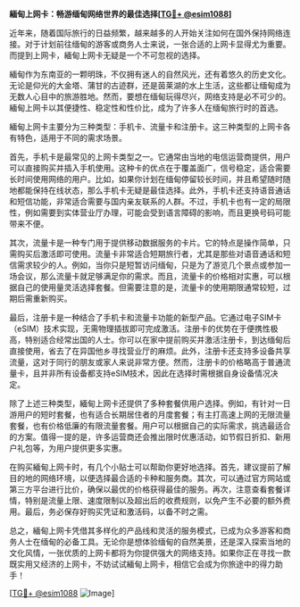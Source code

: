 **緬甸上网卡：畅游缅甸网络世界的最佳选择[[TG💪+ @esim1088](https://t.me/s/esim1088)]**

近年来，随着国际旅行的日益频繁，越来越多的人开始关注如何在国外保持网络连接。对于计划前往缅甸的游客或商务人士来说，一张合适的上网卡显得尤为重要。而提到上网卡，緬甸上网卡无疑是一个不可忽视的选择。

緬甸作为东南亚的一颗明珠，不仅拥有迷人的自然风光，还有着悠久的历史文化。无论是仰光的大金塔、蒲甘的古迹群，还是茵莱湖的水上生活，这些都让缅甸成为无数人心目中的旅游胜地。然而，要想在缅甸玩得尽兴，网络支持是必不可少的。緬甸上网卡以其便捷性、稳定性和性价比，成为了许多人在缅甸旅行时的首选。

緬甸上网卡主要分为三种类型：手机卡、流量卡和注册卡。这三种类型的上网卡各有特色，适用于不同的需求场景。

首先，手机卡是最常见的上网卡类型之一。它通常由当地的电信运营商提供，用户可以直接购买并插入手机使用。这种卡的优点在于覆盖面广，信号稳定，适合需要长时间使用网络的用户。比如，如果你计划在缅甸停留较长时间，并且希望随时随地都能保持在线状态，那么手机卡无疑是最佳选择。此外，手机卡还支持语音通话和短信功能，非常适合需要与国内亲友联系的人群。不过，手机卡也有一定的局限性，例如需要到实体营业厅办理，可能会受到语言障碍的影响，而且更换号码可能带来不便。

其次，流量卡是一种专门用于提供移动数据服务的卡片。它的特点是操作简单，只需购买后激活即可使用。流量卡非常适合短期旅行者，尤其是那些对语音通话和短信需求较少的人。例如，当你只是短暂访问缅甸，只是为了游览几个景点或参加一场会议，那么流量卡就足够满足你的需求。而且，流量卡的价格相对实惠，可以根据自己的使用量灵活选择套餐。但需要注意的是，流量卡的使用期限通常较短，过期后需重新购买。

最后，注册卡是一种结合了手机卡和流量卡功能的新型产品。它通过电子SIM卡（eSIM）技术实现，无需物理插拔即可完成激活。注册卡的优势在于便携性极高，特别适合经常出国的人士。你可以在家中提前购买并激活注册卡，到达缅甸后直接使用，省去了在异国他乡寻找营业厅的麻烦。此外，注册卡还支持多设备共享流量，这对于同行的朋友或家人来说非常方便。然而，注册卡的价格略高于普通流量卡，且并非所有设备都支持eSIM技术，因此在选择时需根据自身设备情况决定。

除了上述三种类型，緬甸上网卡还提供了多种套餐供用户选择。例如，有针对一日游用户的短时套餐，也有适合长期居住者的月度套餐；有主打高速上网的无限流量套餐，也有价格低廉的有限流量套餐。用户可以根据自己的实际需求，挑选最适合的方案。值得一提的是，许多运营商还会推出限时优惠活动，如节假日折扣、新用户礼包等，为用户提供更多实惠。

在购买緬甸上网卡时，有几个小贴士可以帮助你更好地选择。首先，建议提前了解目的地的网络环境，以便选择最合适的卡种和服务商。其次，可以通过官方网站或第三方平台进行比价，确保以最优的价格获得最佳的服务。再次，注意查看套餐详情，特别是流量上限、速度限制以及超出后的收费规则，以免产生不必要的额外费用。最后，务必保存好购买凭证和激活码，以备不时之需。

总之，緬甸上网卡凭借其多样化的产品线和灵活的服务模式，已成为众多游客和商务人士在缅甸的必备工具。无论你是想体验缅甸的自然美景，还是深入探索当地的文化风情，一张优质的上网卡都将为你提供强大的网络支持。如果你正在寻找一款既实用又经济的上网卡，不妨试试緬甸上网卡，相信它会成为你旅途中的得力助手！

[[TG💪+ @esim1088](https://t.me/s/esim1088) ![Image](https://i.postimg.cc/4NQfJmqS/Snipaste-2025-05-13-00-14-12.png)]